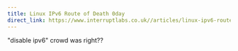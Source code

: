 ```yaml
---
title: Linux IPv6 Route of Death 0day
direct_link: https://www.interruptlabs.co.uk//articles/linux-ipv6-route-of-death
---
```


"disable ipv6" crowd was right??

